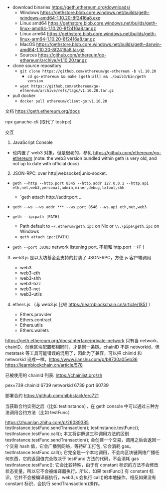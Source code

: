 - download binaries <https://geth.ethereum.org/downloads/>
  - Windows <https://gethstore.blob.core.windows.net/builds/geth-windows-amd64-1.10.20-8f2416a8.exe>
  - Linux amd64 <https://gethstore.blob.core.windows.net/builds/geth-linux-amd64-1.10.20-8f2416a8.tar.gz>
  - Linux arm64 <https://gethstore.blob.core.windows.net/builds/geth-linux-arm64-1.10.20-8f2416a8.tar.gz>
  - MacOS <https://gethstore.blob.core.windows.net/builds/geth-darwin-amd64-1.10.20-8f2416a8.tar.gz>
  - Sources <https://github.com/ethereum/go-ethereum/archive/v1.10.20.tar.gz>
- clone source repository
  - `git clone https://github.com/ethereum/go-ethereum -b v1.10.20`
    - `cd go-ethereum && make [geth|all] && ./build/bin/geth version`
  - `wget https://github.com/ethereum/go-ethereum/archive/refs/tags/v1.10.20.tar.gz`
- pull docker
  - `docker pull ethereum/client-go:v1.10.20`

文档
https://geth.ethereum.org/docs

npx ganache-cli (取代了 testrpc)

交互

1. JavaScript Console

- 也内置了 web3 对象，但是很老的，参见 <https://github.com/ethereum/go-ethereum> (note: the web3 version bundled within geth is very old, and not up to date with official docs)

2. JSON-RPC: over http|websocket|unix-socket.

- `geth --http --http.port 8545 --http.addr 127.0.0.1 --http.api eth,net,web3,personal,admin,miner,debug,txtool,shh`
  - `geth attach http://addr:port ...
- `geth --ws --ws.addr *** --ws.port 8546 --ws.api eth,net,web3`
- `geth --ipcpath [PATH]`

  - Path default to `~/.etherum/geth.ipc` on Nix or `\\.\pipe\geth.ipc` on Windows
  - `geth attach ipc:[PATH]`

- `geth --port 30303` network listening port. 不能和 http.port 一样！

3. web3.js 是以太坊基金会支持的封装了 JSON-RPC，方便 js 客户端调用

   - web3
   - web3-eth
   - web3-shh
   - web3-bzz
   - web3-net
   - web3-utils

4. ethers.js （与 web3.js 比较 https://learnblockchain.cn/article/1851 ）
   - Ethers.provider
   - Ethers.contract
   - Ethers.utils
   - Ethers.wallets

https://geth.ethereum.org/docs/interface/private-network
只有当 network、chainID、创世区块配置都相同时，才是同一条链。chainID 不是 networkid，但 metatask 等工具可能错误的混用了，因此为了兼容，可以把 chiinId 和 networkid 设成一样。<https://www.jianshu.com/p/b8730a05eb36> <https://learnblockchain.cn/article/578>

已被使用的 chainId 列表: <https://chainlist.org/zh>

pex=739
chainid 6739
networkid 6739
port 60739

部署合约 https://github.com/nibbstack/erc721

当获取合约实例之后（比如 testInstance），在 geth console 中可以通过三种方法调用合约方法（比如 testFunc）

<https://zhuanlan.zhihu.com/p/26089385>
testInstance.testFunc.sendTransaction();
testInstance.testFunc();
testInstance.testFunc.call();
本文将讲解这三种调用方法的区别
testInstance.testFunc.sendTransaction(); 会创建一个交易，调用之后会返回一个交易 hash 值，它会广播到网络，等待矿工打包, 它会消耗 gas。
testInstance.testFunc.call(); 它完全是一个本地调用，不会向区块链网络广播任何东西，它的返回值完全取决于 testFunc 方法的代码，不会消耗 gas
testInstance.testFunc(); 它会比较特殊，由于有 constant 标识的方法不会修改状态变量，所以它不会被编译器执行。所以，如果 testFunc() 有 constant 标识，它并不会被编译器执行，web3.js 会执行 call()的本地操作。相反如果没有 constant 标识，会执行 sendTransaction()操作。
